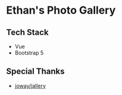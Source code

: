# Ethan's Photo Gallery

## Tech Stack

- Vue
- Bootstrap 5

## Special Thanks

- [joway/jallery](https://github.com/joway/jallery)
